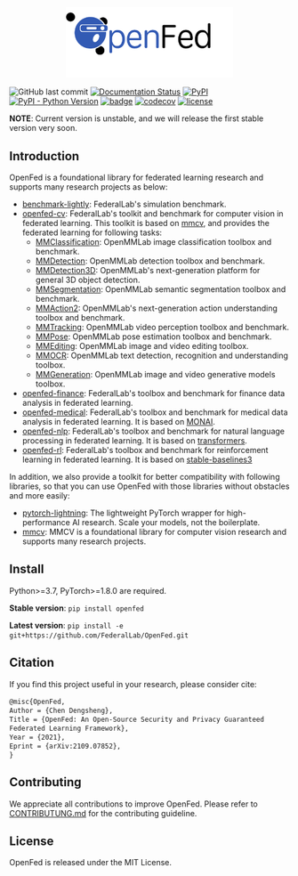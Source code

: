 <!-- markdownlint-disable MD033 -->
<!-- markdownlint-disable MD041 -->

<div align=center>
<img src="https://github.com/FederalLab/OpenFed/raw/main/docs/_static/image/openfed-logo.png" width="300" />
</div>

![GitHub last commit](https://img.shields.io/github/last-commit/FederalLab/OpenFed) [![Documentation Status](https://readthedocs.org/projects/openfed/badge/?version=latest)](https://openfed.readthedocs.io/en/latest/?badge=latest) [![PyPI](https://img.shields.io/pypi/v/OpenFed)](https://pypi.org/project/OpenFed) [![PyPI - Python Version](https://img.shields.io/pypi/pyversions/OpenFed)](https://pypi.org/project/OpenFed) [![badge](https://github.com/FederalLab/OpenFed/workflows/build/badge.svg)](https://github.com/FederalLab/OpenFed/actions) [![codecov](https://codecov.io/gh/FederalLab/OpenFed/branch/master/graph/badge.svg)](https://codecov.io/gh/FederalLab/OpenFed) [![license](https://img.shields.io/github/license/FederalLab/OpenFed.svg)](https://github.com/FederalLab/OpenFed/blob/master/LICENSE)

**NOTE**: Current version is unstable, and we will release the first stable version very soon.

## Introduction

OpenFed is a foundational library for federated learning research and supports many research projects as below:

- [benchmark-lightly](https://github.com/FederalLab/benchmark-lightly): FederalLab's simulation benchmark.
- [openfed-cv](https://github.com/FederalLab/openfed-cv): FederalLab's toolkit and benchmark for computer vision in federated learning. This toolkit is based on [mmcv](https://github.com/open-mmlab/mmcv/), and provides the federated learning for following tasks:
  - [MMClassification](https://github.com/open-mmlab/mmclassification): OpenMMLab image classification toolbox and benchmark.
  - [MMDetection](https://github.com/open-mmlab/mmdetection): OpenMMLab detection toolbox and benchmark.
  - [MMDetection3D](https://github.com/open-mmlab/mmdetection3d): OpenMMLab's next-generation platform for general 3D object detection.
  - [MMSegmentation](https://github.com/open-mmlab/mmsegmentation): OpenMMLab semantic segmentation toolbox and benchmark.
  - [MMAction2](https://github.com/open-mmlab/mmaction2): OpenMMLab's next-generation action understanding toolbox and benchmark.
  - [MMTracking](https://github.com/open-mmlab/mmtracking): OpenMMLab video perception toolbox and benchmark.
  - [MMPose](https://github.com/open-mmlab/mmpose): OpenMMLab pose estimation toolbox and benchmark.
  - [MMEditing](https://github.com/open-mmlab/mmediting): OpenMMLab image and video editing toolbox.
  - [MMOCR](https://github.com/open-mmlab/mmocr): OpenMMLab text detection, recognition and understanding toolbox.
  - [MMGeneration](https://github.com/open-mmlab/mmgeneration): OpenMMLab image and video generative models toolbox.
- [openfed-finance](https://github.com/FederalLab/openfed-finance): FederalLab's toolbox and benchmark for finance data analysis in federated learning.
- [openfed-medical](https://github.com/FederalLab/openfed-medical): FederalLab's toolbox and benchmark for medical data analysis in federated learning. It is based on [MONAI](https://github.com/Project-MONAI/MONAI).
- [openfed-nlp](https://github.com/FederalLab/openfed-nlp): FederalLab's toolbox and benchmark for natural language processing in federated learning. It is based on [transformers](https://github.com/huggingface/transformers).
- [openfed-rl](https://github.com/FederalLab/openfed-rl): FederalLab's toolbox and benchmark for reinforcement learning in federated learning. It is based on [stable-baselines3](https://github.com/DLR-RM/stable-baselines3)

In addition, we also provide a toolkit for better compatibility with following libraries, so that you can use OpenFed with those libraries without obstacles and more easily:

- [pytorch-lightning](https://github.com/PyTorchLightning/pytorch-lightning): The lightweight PyTorch wrapper for high-performance AI research. Scale your models, not the boilerplate.
- [mmcv](https://github.com/open-mmlab/mmcv): MMCV is a foundational library for computer vision research and supports many research projects.

## Install

Python>=3.7, PyTorch>=1.8.0 are required.

**Stable version**: `pip install openfed`

**Latest version**: `pip install -e git+https://github.com/FederalLab/OpenFed.git`


## Citation

If you find this project useful in your research, please consider cite:

```
@misc{OpenFed,
Author = {Chen Dengsheng},
Title = {OpenFed: An Open-Source Security and Privacy Guaranteed Federated Learning Framework},
Year = {2021},
Eprint = {arXiv:2109.07852},
}
```

## Contributing

We appreciate all contributions to improve OpenFed. Please refer to [CONTRIBUTUNG.md](CONTRIBUTING.md) for the contributing guideline.

## License

OpenFed is released under the MIT License.
